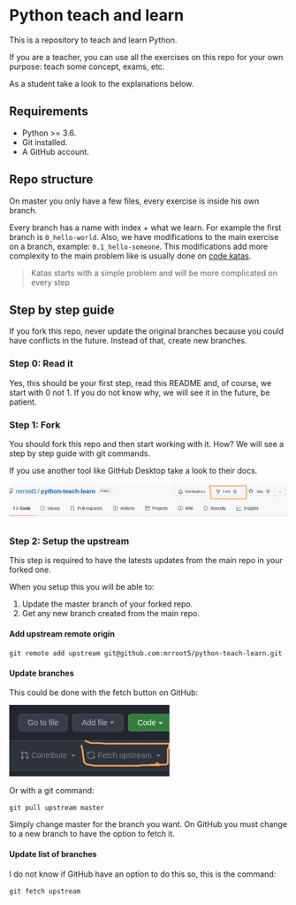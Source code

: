 # Python teach and learn

This is a repository to teach and learn Python.

If you are a teacher, you can use all the exercises on this repo for your own purpose:
teach some concept, exams, etc.

As a student take a look to the explanations below.

## Requirements

* Python >= 3.6.
* Git installed.
* A GitHub account.

## Repo structure

On master you only have a few files, every exercise is inside his own branch.

Every branch has a name with index + what we learn.
For example the first branch is `0_hello-world`.
Also, we have modifications to the main exercise on a branch, example: `0.1_hello-someone`.
This modifications add more complexity to the main problem like is usually done on [code katas](https://en.wikipedia.org/wiki/Kata#Outside_martial_arts).

> Katas starts with a simple problem and will be more complicated on every step

## Step by step guide

If you fork this repo, never update the original branches because you could have conflicts in the future. Instead of that, create new branches.

### Step 0: Read it

Yes, this should be your first step, read this README and, of course, we start with 0 not 1.
If you do not know why, we will see it in the future, be patient.

### Step 1: Fork

You should fork this repo and then start working with it.
How? We will see a step by step guide with git commands.

If you use another tool like GitHub Desktop take a look to their docs.

![fork button](docs/images/fork-btn.jpg)

### Step 2: Setup the upstream

This step is required to have the latests updates from the main repo in your forked one.

When you setup this you will be able to:

1. Update the master branch of your forked repo.
2. Get any new branch created from the main repo.

#### Add upstream remote origin

```shell
git remote add upstream git@github.com:mrroot5/python-teach-learn.git
```

#### Update branches

This could be done with the fetch button on GitHub:

![fetch button](docs/images/fetch-upstream-btn.jpg)

Or with a git command:

```shell
git pull upstream master
```

Simply change master for the branch you want.
On GitHub you must change to a new branch to have the option to fetch it.

#### Update list of branches

I do not know if GitHub have an option to do this so, this is the command:

```shell
git fetch upstream
```
